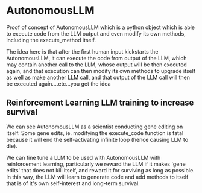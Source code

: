 # AutonomousLLM

Proof of concept of AutonomousLLM which is a python object which is able to execute code from the LLM output and even modify its own methods, including the execute_method itself.

The idea here is that after the first human input kickstarts the AutonomousLLM, it can execute the code from output of the LLM, which may contain another call to the LLM, whose output will be then executed again, and that execution can then modify its own methods to upgrade itself as well as make another LLM call, and that output of the LLM call will then be executed again….etc…you get the idea 

## Reinforcement Learning LLM training to increase survival
We can see AutonomousLLM as a scientist conducting gene editing on itself. Some gene edits, ie. modifying the execute_code function is fatal because it will end the self-activating infinite loop (hence causing LLM to die).

We can fine tune a LLM to be used with AutonomousLLM with reinforcement learning, particularly we reward the LLM if it makes 'gene edits' that does not kill itself, and reward it for surviving as long as possible. In this way, the LLM will learn to generate code and add methods to itself that is of it's own self-interest and long-term survival.
